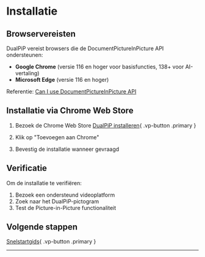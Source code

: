 # Installatie

## Browservereisten

DualPiP vereist browsers die de DocumentPictureInPicture API ondersteunen:

- **Google Chrome** (versie 116 en hoger voor basisfuncties, 138+ voor AI-vertaling)
- **Microsoft Edge** (versie 116 en hoger)

Referentie: [Can I use DocumentPictureInPicture API](https://caniuse.com/?search=DocumentPictureInPicture)

## Installatie via Chrome Web Store

1. Bezoek de Chrome Web Store
   [DualPiP installeren](https://chromewebstore.google.com/detail/dualpip-%E2%80%93-bilingual-subti/ddkmobcljbfggkmibabekgpbighaogpn){ .vp-button .primary }

2. Klik op "Toevoegen aan Chrome"

3. Bevestig de installatie wanneer gevraagd

## Verificatie

Om de installatie te verifiëren:

1. Bezoek een ondersteund videoplatform
2. Zoek naar het DualPiP-pictogram
3. Test de Picture-in-Picture functionaliteit

## Volgende stappen

[Snelstartgids](/nl/quick-start){ .vp-button .primary }

---
